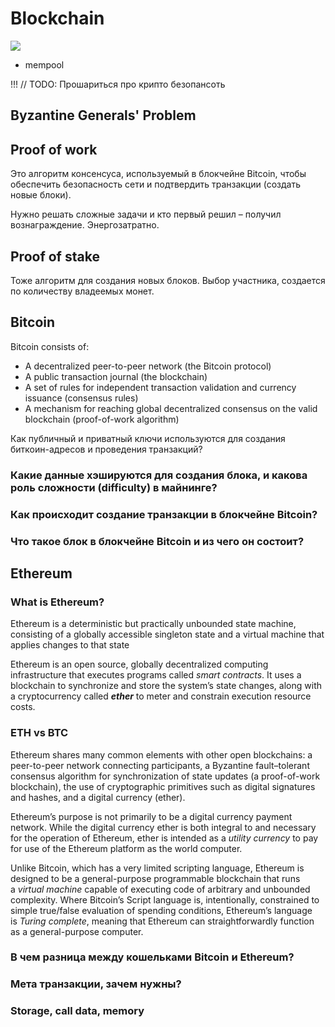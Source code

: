 # Blockchain


![](web2-vs-web3.png)


- mempool

!!! // TODO: Прошариться про крипто безопансоть


## Byzantine Generals' Problem


## Proof of work

Это алгоритм консенсуса, используемый в блокчейне Bitcoin, чтобы обеспечить безопасность сети и подтвердить транзакции (создать новые блоки).

Нужно решать сложные задачи и кто первый решил – получил вознаграждение. Энергозатратно.

## Proof of stake

Тоже алгоритм для создания новых блоков. Выбор участника, создается по количеству владеемых монет. 


## Bitcoin

Bitcoin consists of:

- A decentralized peer-to-peer network (the Bitcoin protocol)
- A public transaction journal (the blockchain)
- A set of rules for independent transaction validation and currency issuance (consensus rules)
- A mechanism for reaching global decentralized consensus on the valid blockchain (proof-of-work algorithm)

Как публичный и приватный ключи используются для создания биткоин-адресов и проведения транзакций?
### Какие данные хэшируются для создания блока, и какова роль сложности (difficulty) в майнинге?
### Как происходит создание транзакции в блокчейне Bitcoin?
### Что такое блок в блокчейне Bitcoin и из чего он состоит?



## Ethereum

### What is Ethereum?

Ethereum is a deterministic but practically unbounded state machine, consisting of a globally accessible singleton state and a virtual machine that applies changes to that state

Ethereum is an open source, globally decentralized computing infrastructure that executes programs called _smart contracts_. It uses a blockchain to synchronize and store the system’s state changes, along with a cryptocurrency called **_ether_** to meter and constrain execution resource costs.

### ETH vs BTC

Ethereum shares many common elements with other open blockchains: a peer-to-peer network connecting participants, a Byzantine fault–tolerant consensus algorithm for synchronization of state updates (a proof-of-work blockchain), the use of cryptographic primitives such as digital signatures and hashes, and a digital currency (ether).

Ethereum’s purpose is not primarily to be a digital currency payment network. While the digital currency ether is both integral to and necessary for the operation of Ethereum, ether is intended as a _utility currency_ to pay for use of the Ethereum platform as the world computer.

Unlike Bitcoin, which has a very limited scripting language, Ethereum is designed to be a general-purpose programmable blockchain that runs a _virtual machine_ capable of executing code of arbitrary and unbounded complexity. Where Bitcoin’s Script language is, intentionally, constrained to simple true/false evaluation of spending conditions, Ethereum’s language is _Turing complete_, meaning that Ethereum can straightforwardly function as a general-purpose computer.

### В чем разница между кошельками Bitcoin и Ethereum?

### Мета транзакции, зачем нужны?

### Storage, call data, memory

### 